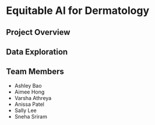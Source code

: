 # Equitable AI for Dermatology

## Project Overview

## Data Exploration

## Team Members
- Ashley Bao
- Aimee Hong
- Varsha Athreya
- Anissa Patel
- Sally Lee
- Sneha Sriram
